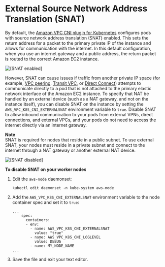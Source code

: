 # External Source Network Address Translation \(SNAT\)<a name="external-snat"></a>

By default, the [Amazon VPC CNI plugin for Kubernetes](https://github.com/aws/amazon-vpc-cni-k8s) configures pods with source network address translation \(SNAT\) enabled\. This sets the return address for a packet to the primary private IP of the instance and allows for communication with the internet\. In this default configuration, when you use an internet gateway and a public address, the return packet is routed to the correct Amazon EC2 instance\.

![\[SNAT enabled\]](http://docs.aws.amazon.com/eks/latest/userguide/images/SNAT-enabled.jpg)

However, SNAT can cause issues if traffic from another private IP space \(for example, [VPC peering](https://docs.aws.amazon.com/vpc/latest/peering/what-is-vpc-peering.html), [Transit VPC](https://docs.aws.amazon.com/aws-technical-content/latest/aws-vpc-connectivity-options/transit-vpc.html), or [Direct Connect](https://docs.aws.amazon.com/directconnect/latest/UserGuide/Welcome.html)\) attempts to communicate directly to a pod that is not attached to the primary elastic network interface of the Amazon EC2 instance\. To specify that NAT be handled by an external device \(such as a NAT gateway, and not on the instance itself\), you can disable SNAT on the instance by setting the `AWS_VPC_K8S_CNI_EXTERNALSNAT` environment variable to `true`\. Disable SNAT to allow inbound communication to your pods from external VPNs, direct connections, and external VPCs, and your pods do not need to access the internet directly via an internet gateway\.

**Note**  
SNAT is required for nodes that reside in a public subnet\. To use external SNAT, your nodes must reside in a private subnet and connect to the internet through a NAT gateway or another external NAT device\.

![\[SNAT disabled\]](http://docs.aws.amazon.com/eks/latest/userguide/images/SNAT-disabled.jpg)

**To disable SNAT on your worker nodes**

1. Edit the `aws-node` daemonset:

   ```
   kubectl edit daemonset -n kube-system aws-node
   ```

1. Add the `AWS_VPC_K8S_CNI_EXTERNALSNAT` environment variable to the node container spec and set it to `true`:

   ```
   ...
       spec:
         containers:
         - env:
           - name: AWS_VPC_K8S_CNI_EXTERNALSNAT
             value: "true"
           - name: AWS_VPC_K8S_CNI_LOGLEVEL
             value: DEBUG
           - name: MY_NODE_NAME
   ...
   ```

1. Save the file and exit your text editor\.
